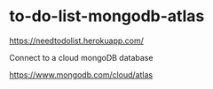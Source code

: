 # to-do-list-mongodb-atlas

https://needtodolist.herokuapp.com/

Connect to a cloud mongoDB database

https://www.mongodb.com/cloud/atlas
